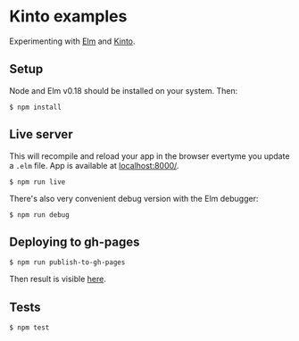 # Kinto examples

Experimenting with [Elm](elm-lang.org) and [Kinto](http://www.kinto-storage.org/).

## Setup

Node and Elm v0.18 should be installed on your system. Then:

```
$ npm install
```

## Live server

This will recompile and reload your app in the browser evertyme you update a
`.elm` file. App is available at [localhost:8000/](http://localhost:8000/).

```
$ npm run live
```

There's also very convenient debug version with the Elm debugger:

```
$ npm run debug
```

## Deploying to gh-pages

```
$ npm run publish-to-gh-pages
```

Then result is visible [here](https://Kinto.github.io/kinto-elm-experiments).

## Tests

```
$ npm test
```
